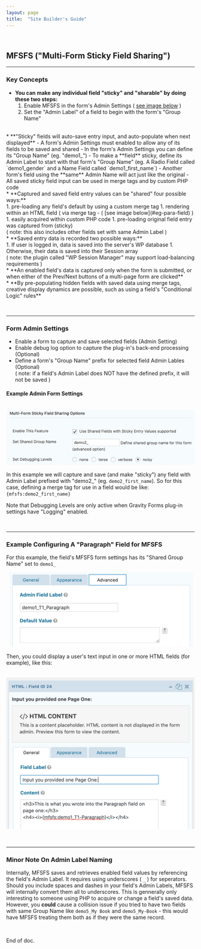 ```yaml
---
layout: page
title:  "Site Builder's Guide"
---
```


<p> &nbsp;<br /></p>

## MFSFS ("Multi-Form Sticky Field Sharing")

---

### Key Concepts
* **You can make any individual field "sticky" and "sharable" by doing these two steps:**
  1. Enable MFSFS in the form's Admin Settings ( [see image below](#eg-adm-form) )
  1. Set the "Admin Label" of a field to begin with the form's "Group Name"   
<br />
* **"Sticky" fields will auto-save entry input, and auto-populate when next displayed**
  - A form's Admin Settings must enabled to allow any of its fields to be saved and shared
  - In the form's Admin Settings you can define its "Group Name" (eg. "demo1_")
  - To make a **field** sticky, define its Admin Label to start with that form's "Group Name"  
  (eg. A Radio Field called `demo1_gender` and a Name Field called `demo1_first_name`)
  - Another form's field using the **same** Admin Name will act just like the original
  - All saved sticky field input can be used in merge tags and by custom PHP code  
<br />
* **Captured and saved field entry values can be "shared" four possible ways:**<br />
  1. pre-loading any field's default by using a custom merge tag
  1. rendering within an HTML field ( via merge tag - ( [see image below](#eg-para-field) )
  1. easily acquired within custom PHP code
  1. pre-loading original field entry was captured from (sticky)<br />
  ( note: this also includes other fields set with same Admin Label )  
<br />
* **Saved entry data is recorded two possible ways:**<br />
  1. If user is logged in, data is saved into the server's WP database
  1. Otherwise, their data is saved into their Session array<br />
( note: the plugin called "WP Session Manager" may support load-balancing requirements )  
<br />
* **An enabled field's data is captured only when the form is submitted, or when either of the Prev/Next buttons of a multi-page form are clicked**  
<br />
* **By pre-populating hidden fields with saved data using merge tags, creative display dynamics are possible, such as using a field's "Conditional Logic" rules**

<p> &nbsp;<br /></p>

<a name="eg-adm-form"></a>

---
### Form Admin Settings
* Enable a form to capture and save selected fields (Admin Setting)
* Enable debug log option to capture the plug-in's back-end processing (Optional)
* Define a form's "Group Name" prefix for selected field Admin Lables (Optional)
<br />( note: if a field's Admin Label does NOT have the defined prefix, it will not be saved )

#### Example Admin Form Settings 
&nbsp;&nbsp;![Screen cap of Admin Form Settings for MFSFS Plug-in](../assets/imgs/doc-img-mfsfs-form_admin_settings-50d.png "MFSFS Form Admin Settings")

In this example we will capture and save (and make "sticky") any field with Admin Label prefixed with "demo2_" (eg. `demo2_first_name`). So for this case, defining a merge tag for use in a field would be like: `{mfsfs:demo2_first_name}`

Note that Debugging Levels are only active when Gravity Forms plug-in settings have "Logging" enabled. 


<p> &nbsp;<br /></p>

<a name="eg-para-field"></a>

---
### Example Configuring A "Paragraph" Field for MFSFS
For this example, the field's MFSFS form settings has its "Shared Group Name" set to `demo1_`  

&nbsp;&nbsp;![Screen cap of form field - enable for MFSFS support](../assets/imgs/doc-img-mfsfs-form_eg-para-50.png "Paragraph Form Field Advance Tab")  

Then, you could display a user's text input in one or more HTML fields (for example), like this:  

&nbsp;&nbsp;![Screen cap of HTML Form Settings](../assets/imgs/doc-img-mfsfs-form_eg-html-50.png "MFSFS HTML Settings")


<p> &nbsp;<br /></p>

<a name="eg-para-field"></a>

---
### Minor Note On Admin Label Naming 
Internally, MFSFS saves and retrieves enabled field values by referencing the field's Admin Label. It requires using underscores ( `_` ) for seperators. Should you include spaces and dashes in your field's Admin Labels, MFSFS will internally convert them all to underscores. This is gennerally only interesting to someone using PHP to acquire or change a field's saved data. However, you **could** cause a collision issue if you tried to have two fields with same Group Name like `demo5_My Book` and `demo5_My-Book` - this would have MFSFS treating them both as if they were the same record.








<p> &nbsp;<br /></p>

End of doc.


<p> &nbsp;<br /></p>
